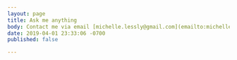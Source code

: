 ```yaml
---
layout: page
title: Ask me anything
body: Contact me via email [michelle.lessly@gmail.com](emailto:michelle.lessly@gmail.com)
date: 2019-04-01 23:33:06 -0700
published: false

---
```

